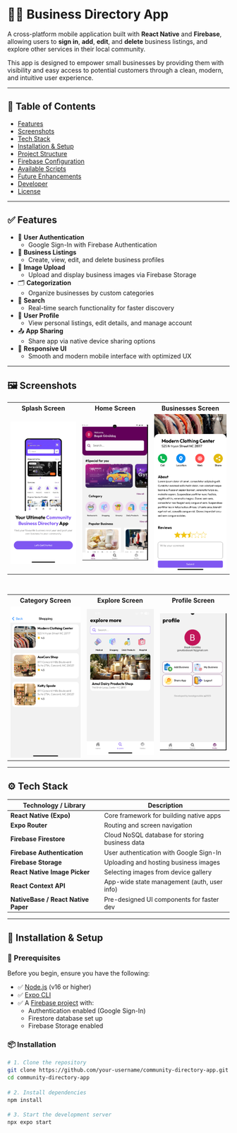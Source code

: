 # 🏢📘 Business Directory App

A cross-platform mobile application built with **React Native** and **Firebase**, allowing users to **sign in**, **add**, **edit**, and **delete** business listings, and explore other services in their local community.

This app is designed to empower small businesses by providing them with visibility and easy access to potential customers through a clean, modern, and intuitive user experience.

---

## 🧭 Table of Contents

- [Features](#️✅-features)
- [Screenshots](#️🖼️-screenshots)
- [Tech Stack](#️⚙️-tech-stack)
- [Installation & Setup](#️🧰-installation--setup)
- [Project Structure](#️📁-project-structure)
- [Firebase Configuration](#️🔥-firebase-configuration)
- [Available Scripts](#️📜-available-scripts)
- [Future Enhancements](#️🚀-future-enhancements)
- [Developer](#️👨‍💻-developer)
- [License](#️📄-license)

---

## ✅ Features

- 🔐 **User Authentication**
  - Google Sign-In with Firebase Authentication
- 🧾 **Business Listings**
  - Create, view, edit, and delete business profiles
- 📸 **Image Upload**
  - Upload and display business images via Firebase Storage
- 🗂️ **Categorization**
  - Organize businesses by custom categories
- 🔎 **Search**
  - Real-time search functionality for faster discovery
- 👤 **User Profile**
  - View personal listings, edit details, and manage account
- 📤 **App Sharing**
  - Share app via native device sharing options
- 📱 **Responsive UI**
  - Smooth and modern mobile interface with optimized UX

---

## 🖼️ Screenshots

<table>
  <tr>
    <th>Splash Screen</th>
    <th>Home Screen</th>
    <th>Businesses Screen</th>
  </tr>
  <tr>
    <td><img src="./assets/screenshots/LoginScreen.PNG" width="250"/></td>
    <td><img src="./assets/screenshots/Screenshot_32.png" width="250"/></td>
    <td><img src="./assets/screenshots/BusinessesScreenWithReviews.PNG" width="250"/></td>
  </tr>
</table>

<br/>

<table>
  <tr>
    <th>Category Screen</th>
    <th>Explore Screen</th>
    <th>Profile Screen</th>
  </tr>
  <tr>
    <td><img src="./assets/screenshots/CategoryWiseBusinessesScreen.PNG" width="250"/></td>
    <td><img src="./assets/screenshots/ExploreScreenWithBusinessData.PNG" width="250"/></td>
    <td><img src="./assets/screenshots/Screenshot_33.png" width="250"/></td>
  </tr>
</table>

---

## ⚙️ Tech Stack

| Technology / Library             | Description                                 |
|----------------------------------|---------------------------------------------|
| **React Native (Expo)**          | Core framework for building native apps     |
| **Expo Router**                  | Routing and screen navigation               |
| **Firebase Firestore**           | Cloud NoSQL database for storing business data |
| **Firebase Authentication**      | User authentication with Google Sign-In     |
| **Firebase Storage**             | Uploading and hosting business images       |
| **React Native Image Picker**    | Selecting images from device gallery        |
| **React Context API**            | App-wide state management (auth, user info) |
| **NativeBase / React Native Paper** | Pre-designed UI components for faster dev |

---

## 🧰 Installation & Setup

### 🔁 Prerequisites

Before you begin, ensure you have the following:

- ✅ [Node.js](https://nodejs.org/) (v16 or higher)
- ✅ [Expo CLI](https://docs.expo.dev/get-started/installation/)
- ✅ A [Firebase project](https://console.firebase.google.com/) with:
  - Authentication enabled (Google Sign-In)
  - Firestore database set up
  - Firebase Storage enabled

### 📦 Installation

```bash
# 1. Clone the repository
git clone https://github.com/your-username/community-directory-app.git
cd community-directory-app

# 2. Install dependencies
npm install

# 3. Start the development server
npx expo start
